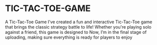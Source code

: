 # TIC-TAC-TOE-GAME
A  Tic-Tac-Toe Game I’ve created a fun and interactive Tic-Tac-Toe game that brings the classic strategy battle to life! Whether you're playing solo against  a friend, this game is designed to   Now, I’m in the final stage of uploading, making sure everything is ready for players to enjoy



